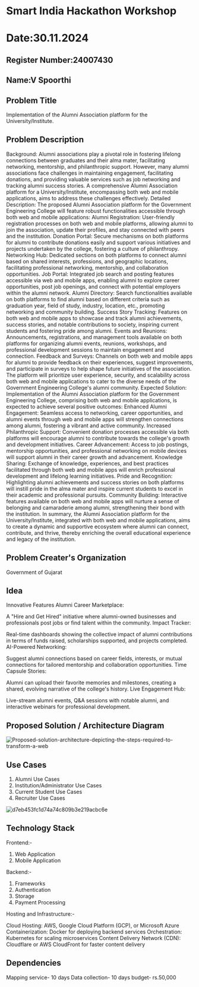 # Smart India Hackathon Workshop
# Date:30.11.2024
## Register Number:24007430
## Name:V Spoorthi
## Problem Title
Implementation of the Alumni Association platform for the University/Institute.
## Problem Description
Background: Alumni associations play a pivotal role in fostering lifelong connections between graduates and their alma mater, facilitating networking, mentorship, and philanthropic support. However, many alumni associations face challenges in maintaining engagement, facilitating donations, and providing valuable services such as job networking and tracking alumni success stories. A comprehensive Alumni Association platform for a University/Institute, encompassing both web and mobile applications, aims to address these challenges effectively. Detailed Description: The proposed Alumni Association platform for the Government Engineering College will feature robust functionalities accessible through both web and mobile applications: Alumni Registration: User-friendly registration processes on both web and mobile platforms, allowing alumni to join the association, update their profiles, and stay connected with peers and the institution. Donation Portal: Secure mechanisms on both platforms for alumni to contribute donations easily and support various initiatives and projects undertaken by the college, fostering a culture of philanthropy. Networking Hub: Dedicated sections on both platforms to connect alumni based on shared interests, professions, and geographic locations, facilitating professional networking, mentorship, and collaboration opportunities. Job Portal: Integrated job search and posting features accessible via web and mobile apps, enabling alumni to explore career opportunities, post job openings, and connect with potential employers within the alumni network. Alumni Directory: Search functionalities available on both platforms to find alumni based on different criteria such as graduation year, field of study, industry, location, etc., promoting networking and community building. Success Story Tracking: Features on both web and mobile apps to showcase and track alumni achievements, success stories, and notable contributions to society, inspiring current students and fostering pride among alumni. Events and Reunions: Announcements, registrations, and management tools available on both platforms for organizing alumni events, reunions, workshops, and professional development sessions to maintain engagement and connection. Feedback and Surveys: Channels on both web and mobile apps for alumni to provide feedback on their experiences, suggest improvements, and participate in surveys to help shape future initiatives of the association. The platform will prioritize user experience, security, and scalability across both web and mobile applications to cater to the diverse needs of the Government Engineering College's alumni community. Expected Solution: Implementation of the Alumni Association platform for the Government Engineering College, comprising both web and mobile applications, is expected to achieve several positive outcomes: Enhanced Alumni Engagement: Seamless access to networking, career opportunities, and alumni events through web and mobile apps will strengthen connections among alumni, fostering a vibrant and active community. Increased Philanthropic Support: Convenient donation processes accessible via both platforms will encourage alumni to contribute towards the college's growth and development initiatives. Career Advancement: Access to job postings, mentorship opportunities, and professional networking on mobile devices will support alumni in their career growth and advancement. Knowledge Sharing: Exchange of knowledge, experiences, and best practices facilitated through both web and mobile apps will enrich professional development and lifelong learning initiatives. Pride and Recognition: Highlighting alumni achievements and success stories on both platforms will instill pride in the alma mater and inspire current students to excel in their academic and professional pursuits. Community Building: Interactive features available on both web and mobile apps will nurture a sense of belonging and camaraderie among alumni, strengthening their bond with the institution. In summary, the Alumni Association platform for the University/Institute, integrated with both web and mobile applications, aims to create a dynamic and supportive ecosystem where alumni can connect, contribute, and thrive, thereby enriching the overall educational experience and legacy of the institution.
## Problem Creater's Organization
Government of Gujarat

## Idea

Innovative Features
Alumni Career Marketplace:

A "Hire and Get Hired" initiative where alumni-owned businesses and professionals post jobs or find talent within the community.
Impact Tracker:

Real-time dashboards showing the collective impact of alumni contributions in terms of funds raised, scholarships supported, and projects completed.
AI-Powered Networking:

Suggest alumni connections based on career fields, interests, or mutual connections for tailored mentorship and collaboration opportunities.
Time Capsule Stories:

Alumni can upload their favorite memories and milestones, creating a shared, evolving narrative of the college's history.
Live Engagement Hub:

Live-stream alumni events, Q&A sessions with notable alumni, and interactive webinars for professional development.


## Proposed Solution / Architecture Diagram

![Proposed-solution-architecture-depicting-the-steps-required-to-transform-a-web](https://github.com/user-attachments/assets/c6fc979f-b746-48ab-8ffa-7d558f1aad33)


## Use Cases

1. Alumni Use Cases
2. Institution/Administrator Use Cases
3. Current Student Use Cases
4. Recruiter Use Cases

![d7eb453fc1d74a74c809b3e219acbc6e](https://github.com/user-attachments/assets/5af794b9-e33e-4154-8e49-8eb4206dcc28)

## Technology Stack
Frontend:-
1. Web Application
2. Mobile Application

Backend:-
1. Frameworks
2. Authentication
3. Storage
4. Payment Processing

 Hosting and Infrastructure:-
 
Cloud Hosting: AWS, Google Cloud Platform (GCP), or Microsoft Azure
Containerization: Docker for deploying backend services
Orchestration: Kubernetes for scaling microservices
Content Delivery Network (CDN): Cloudflare or AWS CloudFront for faster content delivery


## Dependencies

Mapping service- 10 days
Data collection- 10 days
budget- rs.50,000
